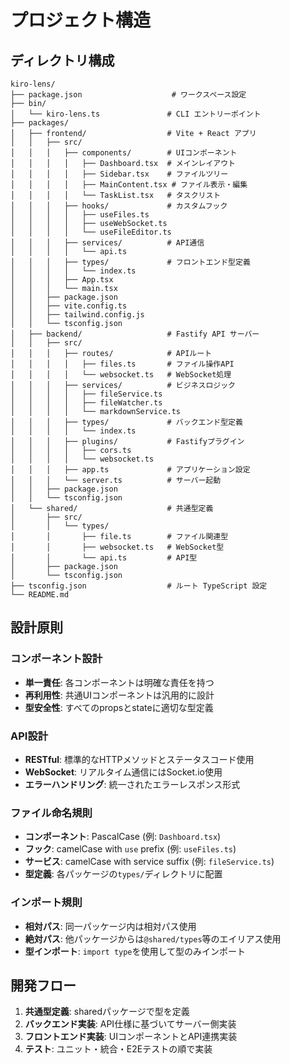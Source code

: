 # プロジェクト構造

## ディレクトリ構成

```
kiro-lens/
├── package.json                    # ワークスペース設定
├── bin/
│   └── kiro-lens.ts               # CLI エントリーポイント
├── packages/
│   ├── frontend/                  # Vite + React アプリ
│   │   ├── src/
│   │   │   ├── components/        # UIコンポーネント
│   │   │   │   ├── Dashboard.tsx  # メインレイアウト
│   │   │   │   ├── Sidebar.tsx    # ファイルツリー
│   │   │   │   ├── MainContent.tsx # ファイル表示・編集
│   │   │   │   └── TaskList.tsx   # タスクリスト
│   │   │   ├── hooks/             # カスタムフック
│   │   │   │   ├── useFiles.ts
│   │   │   │   ├── useWebSocket.ts
│   │   │   │   └── useFileEditor.ts
│   │   │   ├── services/          # API通信
│   │   │   │   └── api.ts
│   │   │   ├── types/             # フロントエンド型定義
│   │   │   │   └── index.ts
│   │   │   ├── App.tsx
│   │   │   └── main.tsx
│   │   ├── package.json
│   │   ├── vite.config.ts
│   │   ├── tailwind.config.js
│   │   └── tsconfig.json
│   ├── backend/                   # Fastify API サーバー
│   │   ├── src/
│   │   │   ├── routes/            # APIルート
│   │   │   │   ├── files.ts       # ファイル操作API
│   │   │   │   └── websocket.ts   # WebSocket処理
│   │   │   ├── services/          # ビジネスロジック
│   │   │   │   ├── fileService.ts
│   │   │   │   ├── fileWatcher.ts
│   │   │   │   └── markdownService.ts
│   │   │   ├── types/             # バックエンド型定義
│   │   │   │   └── index.ts
│   │   │   ├── plugins/           # Fastifyプラグイン
│   │   │   │   ├── cors.ts
│   │   │   │   └── websocket.ts
│   │   │   ├── app.ts             # アプリケーション設定
│   │   │   └── server.ts          # サーバー起動
│   │   ├── package.json
│   │   └── tsconfig.json
│   └── shared/                    # 共通型定義
│       ├── src/
│       │   └── types/
│       │       ├── file.ts        # ファイル関連型
│       │       ├── websocket.ts   # WebSocket型
│       │       └── api.ts         # API型
│       ├── package.json
│       └── tsconfig.json
├── tsconfig.json                  # ルート TypeScript 設定
└── README.md
```

## 設計原則

### コンポーネント設計

- **単一責任**: 各コンポーネントは明確な責任を持つ
- **再利用性**: 共通UIコンポーネントは汎用的に設計
- **型安全性**: すべてのpropsとstateに適切な型定義

### API設計

- **RESTful**: 標準的なHTTPメソッドとステータスコード使用
- **WebSocket**: リアルタイム通信にはSocket.io使用
- **エラーハンドリング**: 統一されたエラーレスポンス形式

### ファイル命名規則

- **コンポーネント**: PascalCase (例: `Dashboard.tsx`)
- **フック**: camelCase with `use` prefix (例: `useFiles.ts`)
- **サービス**: camelCase with service suffix (例: `fileService.ts`)
- **型定義**: 各パッケージの`types/`ディレクトリに配置

### インポート規則

- **相対パス**: 同一パッケージ内は相対パス使用
- **絶対パス**: 他パッケージからは`@shared/types`等のエイリアス使用
- **型インポート**: `import type`を使用して型のみインポート

## 開発フロー

1. **共通型定義**: sharedパッケージで型を定義
2. **バックエンド実装**: API仕様に基づいてサーバー側実装
3. **フロントエンド実装**: UIコンポーネントとAPI連携実装
4. **テスト**: ユニット・統合・E2Eテストの順で実装
